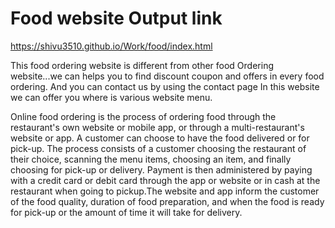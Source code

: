 # Food website Output link
https://shivu3510.github.io/Work/food/index.html

This food ordering website is different from other food 
Ordering website...we can helps you to find discount coupon
and offers in every food ordering.
And you can contact us by using the contact page
In this website we can offer you where is various website menu.

Online food ordering is the process of ordering 
food through the restaurant's own website or mobile app,
 or through a multi-restaurant's website or app. 
A customer can choose to have the food delivered or for pick-up.
The process consists of a customer choosing the restaurant of their choice, scanning the menu items,
 choosing an item, and finally choosing for pick-up or delivery. Payment is then administered by paying with a credit card or debit card through
 the app or website or in cash at the restaurant when going to pickup.The website and app inform the customer of the food quality, duration of food preparation,
 and when the food is ready for pick-up or the amount of time it will take for delivery.

